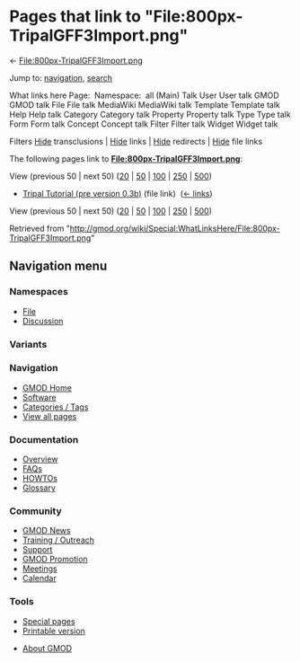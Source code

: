 <div id="mw-page-base" class="noprint">

</div>

<div id="mw-head-base" class="noprint">

</div>

<div id="content" class="mw-body" role="main">

<span id="top"></span>

<div id="mw-js-message" style="display:none;">

</div>



# <span dir="auto">Pages that link to "File:800px-TripalGFF3Import.png"</span>

<div id="bodyContent">

<div id="contentSub">

←
[File:800px-TripalGFF3Import.png](/wiki/File:800px-TripalGFF3Import.png "File:800px-TripalGFF3Import.png")

</div>

<div id="jump-to-nav" class="mw-jump">

Jump to: [navigation](#mw-navigation), [search](#p-search)

</div>

<div id="mw-content-text">

What links here Page:  Namespace:  all (Main) Talk User User talk GMOD
GMOD talk File File talk MediaWiki MediaWiki talk Template Template talk
Help Help talk Category Category talk Property Property talk Type Type
talk Form Form talk Concept Concept talk Filter Filter talk Widget
Widget talk

Filters
[Hide](/mediawiki/index.php?title=Special:WhatLinksHere/File:800px-TripalGFF3Import.png&hidetrans=1 "Special:WhatLinksHere/File:800px-TripalGFF3Import.png")
transclusions \|
[Hide](/mediawiki/index.php?title=Special:WhatLinksHere/File:800px-TripalGFF3Import.png&hidelinks=1 "Special:WhatLinksHere/File:800px-TripalGFF3Import.png")
links \|
[Hide](/mediawiki/index.php?title=Special:WhatLinksHere/File:800px-TripalGFF3Import.png&hideredirs=1 "Special:WhatLinksHere/File:800px-TripalGFF3Import.png")
redirects \|
[Hide](/mediawiki/index.php?title=Special:WhatLinksHere/File:800px-TripalGFF3Import.png&hideimages=1 "Special:WhatLinksHere/File:800px-TripalGFF3Import.png")
file links

The following pages link to
**[File:800px-TripalGFF3Import.png](/wiki/File:800px-TripalGFF3Import.png "File:800px-TripalGFF3Import.png")**:

View (previous 50 \| next 50)
([20](/mediawiki/index.php?title=Special:WhatLinksHere/File:800px-TripalGFF3Import.png&limit=20 "Special:WhatLinksHere/File:800px-TripalGFF3Import.png")
\|
[50](/mediawiki/index.php?title=Special:WhatLinksHere/File:800px-TripalGFF3Import.png&limit=50 "Special:WhatLinksHere/File:800px-TripalGFF3Import.png")
\|
[100](/mediawiki/index.php?title=Special:WhatLinksHere/File:800px-TripalGFF3Import.png&limit=100 "Special:WhatLinksHere/File:800px-TripalGFF3Import.png")
\|
[250](/mediawiki/index.php?title=Special:WhatLinksHere/File:800px-TripalGFF3Import.png&limit=250 "Special:WhatLinksHere/File:800px-TripalGFF3Import.png")
\|
[500](/mediawiki/index.php?title=Special:WhatLinksHere/File:800px-TripalGFF3Import.png&limit=500 "Special:WhatLinksHere/File:800px-TripalGFF3Import.png"))

- [Tripal Tutorial (pre version
  0.3b)](/wiki/Tripal_Tutorial_(pre_version_0.3b) "Tripal Tutorial (pre version 0.3b)")
  (file link) ‎ <span class="mw-whatlinkshere-tools">([←
  links](/mediawiki/index.php?title=Special:WhatLinksHere&target=Tripal+Tutorial+%28pre+version+0.3b%29 "Special:WhatLinksHere"))</span>

View (previous 50 \| next 50)
([20](/mediawiki/index.php?title=Special:WhatLinksHere/File:800px-TripalGFF3Import.png&limit=20 "Special:WhatLinksHere/File:800px-TripalGFF3Import.png")
\|
[50](/mediawiki/index.php?title=Special:WhatLinksHere/File:800px-TripalGFF3Import.png&limit=50 "Special:WhatLinksHere/File:800px-TripalGFF3Import.png")
\|
[100](/mediawiki/index.php?title=Special:WhatLinksHere/File:800px-TripalGFF3Import.png&limit=100 "Special:WhatLinksHere/File:800px-TripalGFF3Import.png")
\|
[250](/mediawiki/index.php?title=Special:WhatLinksHere/File:800px-TripalGFF3Import.png&limit=250 "Special:WhatLinksHere/File:800px-TripalGFF3Import.png")
\|
[500](/mediawiki/index.php?title=Special:WhatLinksHere/File:800px-TripalGFF3Import.png&limit=500 "Special:WhatLinksHere/File:800px-TripalGFF3Import.png"))

</div>

<div class="printfooter">

Retrieved from
"<http://gmod.org/wiki/Special:WhatLinksHere/File:800px-TripalGFF3Import.png>"

</div>

<div id="catlinks" class="catlinks catlinks-allhidden">

</div>

<div class="visualClear">

</div>

</div>

</div>

<div id="mw-navigation">

## Navigation menu

<div id="mw-head">



<div id="left-navigation">

<div id="p-namespaces" class="vectorTabs" role="navigation"
aria-labelledby="p-namespaces-label">

### Namespaces

- <span id="ca-nstab-image"><a href="/wiki/File:800px-TripalGFF3Import.png" accesskey="c"
  title="View the file page [c]">File</a></span>
- <span id="ca-talk"><a
  href="/mediawiki/index.php?title=File_talk:800px-TripalGFF3Import.png&amp;action=edit&amp;redlink=1"
  accesskey="t"
  title="Discussion about the content page [t]">Discussion</a></span>

</div>

<div id="p-variants" class="vectorMenu emptyPortlet" role="navigation"
aria-labelledby="p-variants-label">

### 

### Variants[](#)

<div class="menu">

</div>

</div>

</div>





</div>

</div>

</div>

<div id="mw-panel">

<div id="p-logo" role="banner">

<a href="/wiki/Main_Page"
style="background-image: url(http://gmod.org/images/GMOD-cogs.png);"
title="Visit the main page"></a>

</div>

<div id="p-Navigation" class="portal" role="navigation"
aria-labelledby="p-Navigation-label">

### Navigation

<div class="body">

- <span id="n-GMOD-Home">[GMOD Home](/wiki/Main_Page)</span>
- <span id="n-Software">[Software](/wiki/GMOD_Components)</span>
- <span id="n-Categories-.2F-Tags">[Categories /
  Tags](/wiki/Categories)</span>
- <span id="n-View-all-pages">[View all
  pages](/wiki/Special:AllPages)</span>

</div>

</div>

<div id="p-Documentation" class="portal" role="navigation"
aria-labelledby="p-Documentation-label">

### Documentation

<div class="body">

- <span id="n-Overview">[Overview](/wiki/Overview)</span>
- <span id="n-FAQs">[FAQs](/wiki/Category:FAQ)</span>
- <span id="n-HOWTOs">[HOWTOs](/wiki/Category:HOWTO)</span>
- <span id="n-Glossary">[Glossary](/wiki/Glossary)</span>

</div>

</div>

<div id="p-Community" class="portal" role="navigation"
aria-labelledby="p-Community-label">

### Community

<div class="body">

- <span id="n-GMOD-News">[GMOD News](/wiki/GMOD_News)</span>
- <span id="n-Training-.2F-Outreach">[Training /
  Outreach](/wiki/Training_and_Outreach)</span>
- <span id="n-Support">[Support](/wiki/Support)</span>
- <span id="n-GMOD-Promotion">[GMOD
  Promotion](/wiki/GMOD_Promotion)</span>
- <span id="n-Meetings">[Meetings](/wiki/Meetings)</span>
- <span id="n-Calendar">[Calendar](/wiki/Calendar)</span>

</div>

</div>

<div id="p-tb" class="portal" role="navigation"
aria-labelledby="p-tb-label">

### Tools

<div class="body">

- <span id="t-specialpages"><a href="/wiki/Special:SpecialPages" accesskey="q"
  title="A list of all special pages [q]">Special pages</a></span>
- <span id="t-print"><a
  href="/mediawiki/index.php?title=Special:WhatLinksHere/File:800px-TripalGFF3Import.png&amp;printable=yes"
  rel="alternate" accesskey="p"
  title="Printable version of this page [p]">Printable version</a></span>

</div>

</div>

</div>

</div>

<div id="footer" role="contentinfo">

- <span id="footer-places-about">[About
  GMOD](/wiki/GMOD:About "GMOD:About")</span>

<!-- -->






</div>
